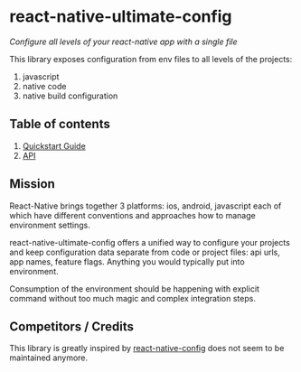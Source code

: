 # react-native-ultimate-config

_Configure all levels of your react-native app with a single file_

This library exposes configuration from env files to all levels of the projects:

1. javascript
1. native code 
1. native build configuration


## Table of contents

1. [Quickstart Guide](./docs/quickstart.md)
1. [API](./docs/api.md)


## Mission

React-Native brings together 3 platforms: ios, android, javascript each of
which have different conventions and approaches how to manage environment
settings. 

react-native-ultimate-config offers a unified way to configure your projects
and keep configuration data separate from code or project files: api urls, 
app names, feature flags. Anything you would typically put into environment.

Consumption of the environment should be happening with explicit command 
without too much magic and complex integration steps.

## Competitors / Credits

This library is greatly inspired by 
[react-native-config](https://github.com/luggit/react-native-config) does not 
seem to be maintained anymore.
